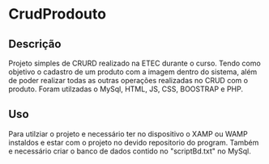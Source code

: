 # CrudProdouto

## Descrição ##
Projeto simples de CRURD realizado na ETEC durante o curso. Tendo como objetivo o cadastro de um produto com a imagem dentro do sistema, além de poder realizar todas as outras operações realizadas no CRUD com o produto. Foram utilzadas o MySql, HTML, JS, CSS, BOOSTRAP e PHP.

## Uso ##
Para utilziar o projeto e necessário ter no dispositivo o XAMP ou WAMP instaldos e estar com o projeto no devido repositorio do program. Também e necessário criar o banco de dados contido no "scriptBd.txt" no MySql.
